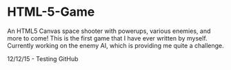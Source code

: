 HTML-5-Game
===========

An HTML5 Canvas space shooter with powerups, various enemies, and more to come! This is the first game that I have ever written by myself.  Currently working on the enemy AI, which is providing me quite a challenge.

12/12/15 - Testing GitHub
